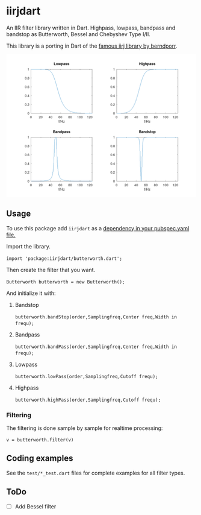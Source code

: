 # iirjdart

An IIR filter library written in Dart.
Highpass, lowpass, bandpass and bandstop as Butterworth, Bessel and Chebyshev Type I/II.

This library is a porting in Dart of the [famous iirj library by berndporr](https://github.com/berndporr/iirj).

![alt tag](filtertest.png)

## Usage

To use this package add `iirjdart` as a [dependency in your pubspec.yaml file.](https://flutter.dev/docs/development/packages-and-plugins/using-packages)

Import the library.

`import 'package:iirjdart/butterworth.dart';`

Then create the filter that you want.

`Butterworth butterworth = new Butterworth();`

And initialize it with:
1. Bandstop

   `butterworth.bandStop(order,Samplingfreq,Center freq,Width in frequ);`

2. Bandpass

   `butterworth.bandPass(order,Samplingfreq,Center freq,Width in frequ);`

3. Lowpass

   `butterworth.lowPass(order,Samplingfreq,Cutoff frequ);`

4. Highpass

   `butterworth.highPass(order,Samplingfreq,Cutoff frequ);`

### Filtering
The filtering is done sample by sample for realtime processing:

```
v = butterworth.filter(v)
```

## Coding examples
See the `test/*_test.dart` files for complete examples
for all filter types.

## ToDo

- [ ] Add Bessel filter
